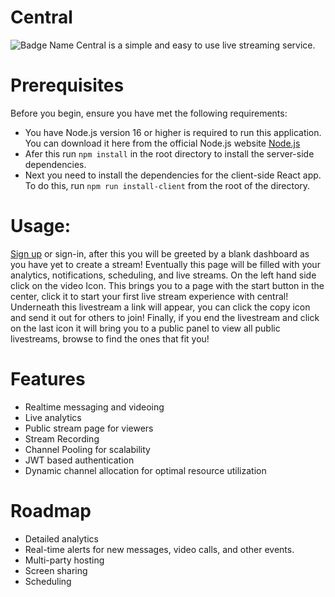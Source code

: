 # Central
![Badge Name](https://img.shields.io/website?url=https%3A%2F%2Fcentral-stream.herokuapp.com%2F)
Central is a simple and easy to use live streaming service.

# Prerequisites

Before you begin, ensure you have met the following requirements:
* You have Node.js version 16 or higher is required to run this application. You can download  it here from the official 
  Node.js website [Node.js](https://nodejs.org/)
* Afer this run `npm install` in the root directory to install the server-side dependencies.
* Next you need to install the dependencies for the client-side React app. To do this, run `npm run install-client` 
  from the root of the directory.
  
# Usage:

[Sign up](https://central-stream.herokuapp.com/signup) or sign-in, after this you will be greeted by a blank dashboard as you have yet to create a stream! Eventually this page will be filled with your analytics, notifications, scheduling, and live streams. On the left hand side click on the video Icon. This brings you to a page with the start button in the center, click it to start your first live stream experience with central! Underneath this livestream a link will appear, you can click the copy icon and send it out for others to join! Finally, if you end the livestream and click on the last icon it will bring you to a public panel to view all public livestreams, browse to find the ones that fit you!

# Features

* Realtime messaging and videoing
* Live analytics
* Public stream page for viewers
* Stream Recording
* Channel Pooling for scalability
* JWT based authentication
* Dynamic channel allocation for optimal resource utilization


# Roadmap

* Detailed analytics
* Real-time alerts for new messages, video calls, and other events.
* Multi-party hosting
* Screen sharing
* Scheduling


